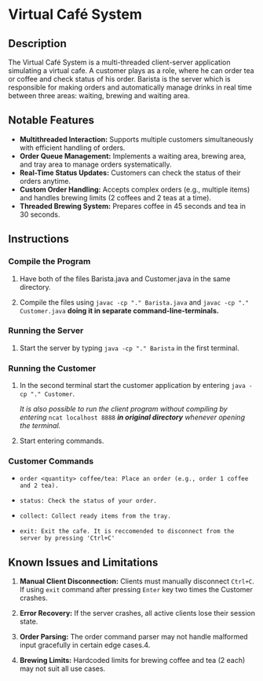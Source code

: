# **Virtual Café System**

## Description
The Virtual Café System is a multi-threaded client-server application simulating a virtual cafe.
A customer plays as a role, where he can order tea or coffee and check status of his order. Barista is the server
which is responsible for making orders and automatically manage drinks in real time between three areas: waiting, brewing and waiting area. 



## Notable Features

* **Multithreaded Interaction:** Supports multiple customers simultaneously with efficient handling of orders.
* **Order Queue Management:** Implements a waiting area, brewing area, and tray area to manage orders systematically.
* **Real-Time Status Updates:** Customers can check the status of their orders anytime.
* **Custom Order Handling:** Accepts complex orders (e.g., multiple items) and handles brewing limits (2 coffees and 2 teas at a time).
* **Threaded Brewing System:** Prepares coffee in 45 seconds and tea in 30 seconds.


## Instructions

### Compile the Program

1. Have both of the files Barista.java and Customer.java in the same directory.


2. Compile the files using `javac -cp "." Barista.java` and `javac -cp "." Customer.java` **doing it in separate command-line-terminals.**

    

### Running the Server

1. Start the server by typing `java -cp "." Barista`  in the first terminal.

### Running the Customer

1. In the second terminal start the customer application by entering `java -cp "." Customer`.
   
    _It is also possible to run the client program without compiling by entering_ `ncat localhost 8888` _**in original directory** whenever opening the terminal._


2. Start entering commands.


### Customer Commands
* `order <quantity> coffee/tea: Place an order (e.g., order 1 coffee and 2 tea).`


* `status: Check the status of your order.`


* `collect: Collect ready items from the tray.`


* `exit: Exit the cafe. It is reccomended to disconnect from the server by pressing 'Ctrl+C'`


## Known Issues and Limitations

1. **Manual Client Disconnection:** Clients must manually disconnect `Ctrl+C`. If using `exit` command after pressing `Enter` key two times the Customer crashes.


2. **Error Recovery:** If the server crashes, all active clients lose their session state.


3. **Order Parsing:** The order command parser may not handle malformed input gracefully in certain edge cases.4. 


4. **Brewing Limits:** Hardcoded limits for brewing coffee and tea (2 each) may not suit all use cases.
